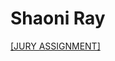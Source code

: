 # Shaoni Ray
[[JURY ASSIGNMENT]](https://nift-web-design-delhi.github.io/shaoni_rayy/Assignment_3/)
